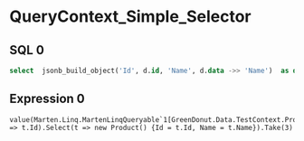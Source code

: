 # QueryContext_Simple_Selector

## SQL 0

```sql
select  jsonb_build_object('Id', d.id, 'Name', d.data ->> 'Name')  as data from public.mt_doc_product as d order by d.id LIMIT :p0;
```

## Expression 0

```text
value(Marten.Linq.MartenLinqQueryable`1[GreenDonut.Data.TestContext.Product]).OrderBy(t => t.Id).Select(t => new Product() {Id = t.Id, Name = t.Name}).Take(3)
```


